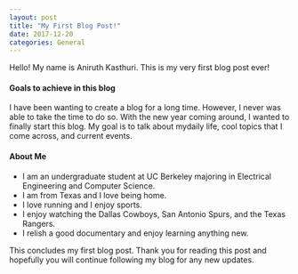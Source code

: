 ```yaml
---
layout: post
title: "My First Blog Post!"
date: 2017-12-20
categories: General
---
```


Hello! My name is Aniruth Kasthuri. This is my very first blog post ever!


#### Goals to achieve in this blog

I have been wanting to create a blog for a long time. However, I never was able to take the time to do so. With the new year coming around, I wanted to finally start this blog. My goal is to talk about mydaily life, cool topics that I come across, and current events.

#### About Me 

* I am an undergraduate student at UC Berkeley majoring in Electrical Engineering and Computer Science.
* I am from Texas and I love being home.
* I love running and I enjoy sports.
* I enjoy watching the Dallas Cowboys, San Antonio Spurs, and the Texas Rangers.
* I relish a good documentary and enjoy learning anything new.

This concludes my first blog post. Thank you for reading this post and hopefully you will continue following my blog for any new updates.
